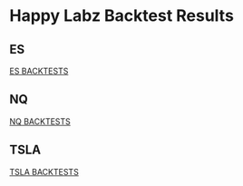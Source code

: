 # Happy Labz Backtest Results


## ES
[ES BACKTESTS](ES/README.md)


## NQ
[NQ BACKTESTS](NQ/README.md)

## TSLA
[TSLA BACKTESTS](TSLA/README.md)
